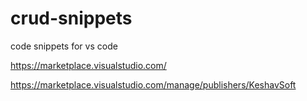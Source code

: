 # crud-snippets

code snippets for vs code

https://marketplace.visualstudio.com/

https://marketplace.visualstudio.com/manage/publishers/KeshavSoft


